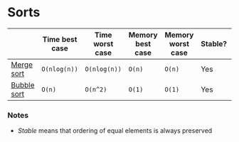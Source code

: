 # Sorts

|                               | Time best case | Time worst case | Memory best case | Memory worst case | Stable? | In place? |
|-------------------------------|----------------|-----------------|------------------|-------------------|---------|-----------|
|[Merge sort](./merge_sort.rb)  | `O(nlog(n))`   | `O(nlog(n))`    | `O(n)`           | `O(n)`            | Yes     | No        |
|[Bubble sort](./bubble_sort.rb)| `O(n)`         | `O(n^2)`        | `O(1)`           | `O(1)`            | Yes     | Yes       |


### Notes
- *Stable* means that ordering of equal elements is always preserved

